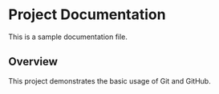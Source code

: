 # Project Documentation

This is a sample documentation file.

## Overview
This project demonstrates the basic usage of Git and GitHub.
